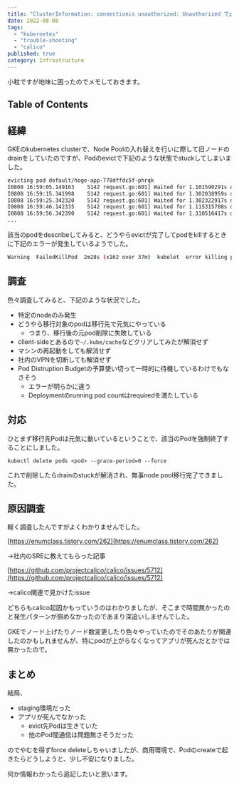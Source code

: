 ```yaml
---
title: "ClusterInformation: connectionis unauthorized: Unauthorized でpodがstuckしたときの対応"
date: 2022-08-08
tags:
  - "kubernetes"
  - "trouble-shooting"
  - "calico"
published: true
category: Infrastructure
---
```


小粒ですが地味に困ったのでメモしておきます。

## Table of Contents

## 経緯

GKEのkubernetes clusterで、Node Poolの入れ替えを行いに際して旧ノードのdrainをしていたのですが、Podのevictで下記のような状態でstuckしてしまいました。

```bash
evicting pod default/hoge-app-778dffdc5f-phrqk
I0808 16:59:05.149163    5142 request.go:601] Waited for 1.101590291s due to client-side throttling, not priority and fairness, request: GET:https://xxx.xxx.xx.x/api/v1/namespaces/default/pods/hoge-app-778dffdc5f-27bbk
I0808 16:59:15.341998    5142 request.go:601] Waited for 1.302038959s due to client-side throttling, not priority and fairness, request: GET:https://xxx.xxx.xx.x/api/v1/namespaces/default/pods/hoge-app-778dffdc5f-27bbk
I0808 16:59:25.342320    5142 request.go:601] Waited for 1.302322917s due to client-side throttling, not priority and fairness, request: GET:https://xxx.xxx.xx.x/api/v1/namespaces/default/pods/hoge-app-778dffdc5f-27bbk
I0808 16:59:46.142335    5142 request.go:601] Waited for 1.115315708s due to client-side throttling, not priority and fairness, request: GET:https://xxx.xxx.xx.x/api/v1/namespaces/default/pods/hoge-app-778dffdc5f-phrqk
I0808 16:59:56.342390    5142 request.go:601] Waited for 1.310516417s due to client-side throttling, not priority and fairness, request: GET:https://xxx.xxx.xx.x/api/v1/namespaces/default/pods/hoge-app-778dffdc5f-vczbq
...
```

該当のpodをdescribeしてみると、どうやらevictが完了してpodをkillするときに下記のエラーが発生しているようでした。

```bash
Warning  FailedKillPod  2m28s (x162 over 37m)  kubelet  error killing pod: failed to "KillPodSandbox" for "ee95c8..." with KillPodSandboxError: "rpcerror: code = Unknown desc = failed to destroy network for sandbox \"2a727b8...\": error getting ClusterInformation: connectionis unauthorized: Unauthorized"
```

## 調査

色々調査してみると、下記のような状況でした。

- 特定のnodeのみ発生
- どうやら移行対象のpodは移行先で元気にやっている
    - つまり、移行後の元pod削除に失敗している
- client-sideとあるので`~/.kube/cache`などクリアしてみたが解消せず
- マシンの再起動をしても解消せず
- 社内のVPNを切断しても解消せず
- Pod Distruption Budgetの予算使い切って一時的に待機しているわけでもなさそう
    - エラーが明らかに違う
    - Deploymentのrunning pod countはrequiredを満たしている

## 対応

ひとまず移行先Podは元気に動いているということで、該当のPodを強制終了することにしました。

`kubectl delete pods <pod> --grace-period=0 --force`

これで削除したらdrainのstuckが解消され、無事node pool移行完了できました。

## 原因調査

軽く調査したんですがよくわかりませんでした。

[https://enumclass.tistory.com/262](https://enumclass.tistory.com/262)

→社内のSREに教えてもらった記事

[https://github.com/projectcalico/calico/issues/5712](https://github.com/projectcalico/calico/issues/5712)

→calico関連で見かけたissue

どちらもcalico起因かもっていうのはわかりましたが、そこまで時間無かったのと発生パターンが掴めなかったのであまり深追いしませんでした。

GKEでノード上げたりノード数変更したり色々やっていたのでそのあたりが関連したのかもしれませんが、特にpodが上がらなくなってアプリが死んだとかでは無かったので。

## まとめ

結局、

- staging環境だった
- アプリが死んでなかった
    - evict先Podは生きていた
    - 他のPod間通信は問題無さそうだった

のでやむを得ずforce deleteしちゃいましたが、商用環境で、Podのcreateで起きたらどうしようと、少し不安になりました。

何か情報わかったら追記したいと思います。
